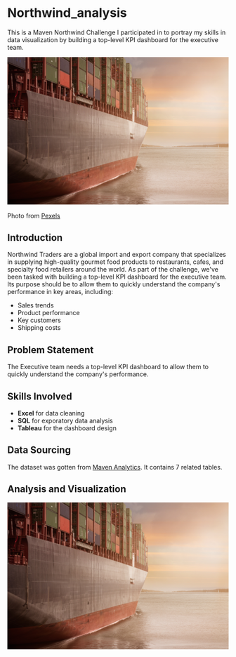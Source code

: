 # Northwind_analysis
This is a Maven Northwind Challenge I participated in to portray my skills in data visualization by building a top-level KPI dashboard for the executive team.

![Alt text](pexels-pixabay-262353.jpg)

Photo from [Pexels](https://www.pexels.com/photo/business-cargo-cargo-container-city-262353/)

## Introduction
Northwind Traders are a global import and export company that specializes in supplying high-quality gourmet food products to restaurants, cafes, and specialty food retailers around the world. As part of the challenge, we've been tasked with building a top-level KPI dashboard for the executive team. Its purpose should be to allow them to quickly understand the company's performance in key areas, including:
- Sales trends
- Product performance
- Key customers
- Shipping costs

## Problem Statement
The Executive team needs a top-level KPI dashboard to allow them to quickly understand the company's performance.

## Skills Involved
- **Excel** for data cleaning
- **SQL** for exporatory data analysis
- **Tableau** for the dashboard design

## Data Sourcing
The dataset was gotten from [Maven Analytics](https://mavenanalytics.io/challenges/maven-northwind-challenge/24).
It contains 7 related tables.

## Analysis and Visualization
![Alt text](pexels-pixabay-262353.jpg)

  
